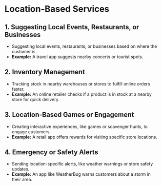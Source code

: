 # Location-Based Services

## 1. Suggesting Local Events, Restaurants, or Businesses
- Suggesting local events, restaurants, or businesses based on where the customer is.
- **Example:** A travel app suggests nearby concerts or tourist spots.

## 2. Inventory Management
- Tracking stock in nearby warehouses or stores to fulfill online orders faster.
- **Example:** An online retailer checks if a product is in stock at a nearby store for quick delivery.

## 3. Location-Based Games or Engagement
- Creating interactive experiences, like games or scavenger hunts, to engage customers.
- **Example:** A retail app offers rewards for visiting specific store locations.

## 4. Emergency or Safety Alerts
- Sending location-specific alerts, like weather warnings or store safety updates.
- **Example:** An app like WeatherBug warns customers about a storm in their area.